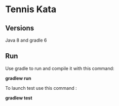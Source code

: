 # Tennis Kata

## Versions

Java 8 and gradle 6

## Run

Use gradle to run and compile it with this command:

**gradlew run**

To launch test use this command :

**gradlew test**
